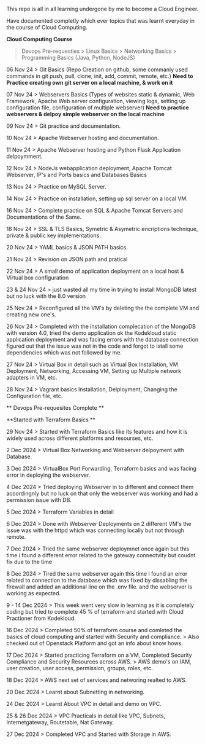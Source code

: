 This repo is all in all learning undergone by me to become a Cloud Engineer.

Have documented completly which ever topics that was learnt everyday in the course of Cloud Computing.

**Cloud Computing Course**

  > Devops Pre-requesties
      > Linux Basics
      > Networking Basics
      > Programming Basics (Java, Python, NodeJS)

06 Nov 24  > Git Basics (Repo Creation on github, some commanly used commands in git push, pull, clone, init, add, commit, remote, etc.)
  **Need to Practice creating own git server on a local machine, & work on it**
  
07 Nov 24  > Webservers Basics (Types of websites static & dynamic, Web Framework, Apache Web server configuration, viewing logs, setting up configuration file, configuration of multiple webserver)
  **Need to practice webservers & delpoy simple webserver on the local machine**

09 Nov 24 > Git practice and documentation.

10 Nov 24 > Apache Webserver hosting and documentation.

11 Nov 24 > Apache Webserver hosting and Python Flask Application delpoymment.

12 Nov 24 > NodeJs webapplication deployment, Apache Tomcat Webserver, IP's and Ports basics and Databases Basics

13 Nov 24 > Practice on MySQL Server.

14 Nov 24 > Practice on installation, setting up sql server on a local VM.

16 Nov 24 > Complete practice on SQL & Apache Tomcat Servers and Documentations of the Same.

18 Nov 24 > SSL & TLS Basics, Symetric & Asymetric encriptions technique, private & public key implementations.

20 Nov 24 > YAML basics & JSON PATH basics.

21 Nov 24 > Revision on JSON path and pratical 

22 Nov 24 > A small demo of application deployment on a local host & Virtual box configuration 

23 & 24 Nov 24 > just wasted all my time in trying to install MongoDB latest but no luck with the 8.0 version 

25 Nov 24 > Reconfigured all the VM's by deleting the the complete VM and creating new one's.

26 Nov 24 > Completed with the installation complecation of the MongoDB with version 4.0, tried the demo application ok the Kodekloud static application deployment and was facing errors with the database connection     
            figured out that the issue was not in the code and forgot to istall some dependencies which was not followed by me. 

27 Nov 24 > Virtual Box in detail such as Virtual Box Installation, VM Deployment, Networking, Accessing VM, Setting up Multiple network adapters in VM, etc.

28 Nov 24 > Vagrant basics Installation, Delployment, Changing the Configuration file, etc.

** Devops Pre-requesites Complete **

**Started with Terraform Basics **

29 Nov 24 > Started with Terraform Basics like its features and how it is widely used across different platforms and resourses, etc.

2 Dec 2024 > Virtual Box Networking and Webserver delpoyment with Database.

3 Dec 2024 > VirtualBox Port Forwarding, Terraform basics and was facing error in deploying the webserver.

4 Dec 2024 > Tried deploying Webserver in to different and connect them accordingnly but no luck on that only the webserver was working and had a permission issue with DB.

5 Dec 2024 > Terraform Variables in detail 

6 Dec 2024 > Done with Webserver Deployments on 2 different VM's the issue was with the httpd which was connecting locally but not through remote.

7 Dec 2024 > Tried the same webserver deploymnet once again but this time i found a different error related to the gateway connectvity but coudnt fix due to the time 

8 Dec 2024 > Tired the same webserver again this time i found an error related to connection to the database which was fixed by dissabling the firewall and added an additional line on the .env file. and the webserver is working as expected.

9 - 14 Dec 2024 > This week went very slow in learning as it is completely coding but tried to complete 45 % of terraform and started with Cloud Practioner from Kodekloud.

16 Dec 2024 > Completed 50% of terraform course and comleted the basics of cloud computing and started with Security and compliance.
            > Also checked out of Openstack Platform and got an info about know hows.

17 Dec 2024 > Started practicing Terraform on a VM, Completed Security Compliance and Security Resources across AWS.
            > AWS demo's on IAM, user creation, user access, permission, groups, roles, etc.

18 Dec 2024 > AWS next set of services and networing realted to AWS.

20 Dec 2024 > Learnt about Subnetting in networking.

24 Dec 2024 > Learnt About VPC in detail and demo on VPC.

25 & 26 Dec 2024 > VPC Practicals in detail like VPC, Subnets, Internetgateway, Routetable, Nat Gateway.

27 Dec 2024 > Completed VPC and Started with Storage in AWS.
























